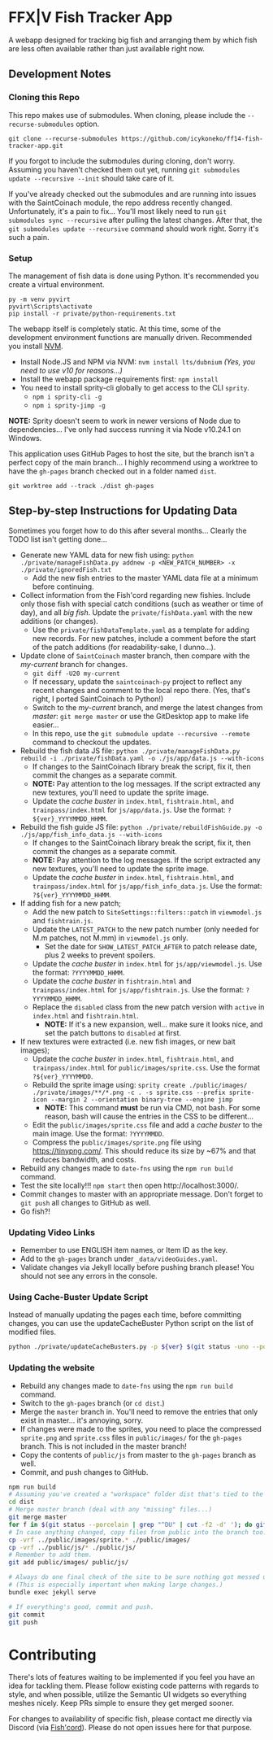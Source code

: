 # FFX|V Fish Tracker App
A webapp designed for tracking big fish and arranging them by which fish are less often available rather than just available right now.

## Development Notes
### Cloning this Repo
This repo makes use of submodules. When cloning, please include the `--recurse-submodules` option.

```
git clone --recurse-submodules https://github.com/icykoneko/ff14-fish-tracker-app.git
```

If you forgot to include the submodules during cloning, don't worry. Assuming you haven't checked them out yet, running `git submodules update --recursive --init` should take care of it.

If you've already checked out the submodules and are running into issues with the SaintCoinach module, the repo address recently changed. Unfortunately, it's a pain to fix... You'll most likely need to run `git submodules sync --recursive` after pulling the latest changes. After that, the `git submodules update --recursive` command should work right. Sorry it's such a pain.

### Setup
The management of fish data is done using Python. It's recommended you create a virtual environment.
```
py -m venv pyvirt
pyvirt\Scripts\activate
pip install -r private/python-requirements.txt
```

The webapp itself is completely static. At this time, some of the development environment functions are manually driven. Recommended you install [NVM](https://github.com/nvm-sh/nvm).

* Install Node.JS and NPM via NVM: `nvm install lts/dubnium` _(Yes, you need to use v10 for reasons...)_
* Install the webapp package requirements first: `npm install`
* You need to install sprity-cli globally to get access to the CLI `sprity`.
  * `npm i sprity-cli -g`
  * `npm i sprity-jimp -g`

**NOTE:** Sprity doesn't seem to work in newer versions of Node due to dependencies... I've only had success running it via Node v10.24.1 on Windows.

This application uses GitHub Pages to host the site, but the branch isn't a perfect copy of the main branch... I highly recommend using a worktree to have the `gh-pages` branch checked out in a folder named `dist`.
```
git worktree add --track ./dist gh-pages
```

## Step-by-step Instructions for Updating Data
Sometimes you forget how to do this after several months... Clearly the TODO list isn't getting done...

* Generate new YAML data for new fish using: `python ./private/manageFishData.py addnew -p <NEW_PATCH_NUMBER> -x ./private/ignoredFish.txt`
  * Add the new fish entries to the master YAML data file at a minimum before continuing.
* Collect information from the Fish'cord regarding new fishies. Include only those fish with special catch conditions (such as weather or time of day), and all *big fish*. Update the `private/fishData.yaml` with the new additions (or changes).
  * Use the `private/fishDataTemplate.yaml` as a template for adding new records. For new patches, include a comment before the start of the patch additions (for readability-sake, I dunno...).
* Update clone of `SaintCoinach` master branch, then compare with the *my-current* branch for changes.
  * `git diff -U20 my-current`
  * If necessary, update the `saintcoinach-py` project to reflect any recent changes and comment to the local repo there. (Yes, that's right, I ported SaintCoinach to Python!)
  * Switch to the *my-current* branch, and merge the latest changes from *master*: `git merge master` or use the GitDesktop app to make life easier...
  * In this repo, use the `git submodule update --recursive --remote` command to checkout the updates.
* Rebuild the fish data JS file: `python ./private/manageFishData.py rebuild -i ./private/fishData.yaml -o ./js/app/data.js --with-icons`
  * If changes to the SaintCoinach library break the script, fix it, then commit the changes as a separate commit.
  * **NOTE:** Pay attention to the log messages. If the script extracted any new textures, you'll need to update the sprite image.
  * Update the *cache buster* in `index.html`, `fishtrain.html`, and `trainpass/index.html` for `js/app/data.js`. Use the format: `?${ver}_YYYYMMDD_HHMM`.
* Rebuild the fish guide JS file: `python ./private/rebuildFishGuide.py -o ./js/app/fish_info_data.js --with-icons`
  * If changes to the SaintCoinach library break the script, fix it, then commit the changes as a separate commit.
  * **NOTE:** Pay attention to the log messages. If the script extracted any new textures, you'll need to update the sprite image.
  * Update the *cache buster* in `index.html`, `fishtrain.html`, and `trainpass/index.html` for `js/app/fish_info_data.js`. Use the format: `?${ver}_YYYYMMDD_HHMM`.
* If adding fish for a new patch;
  * Add the new patch to `SiteSettings::filters::patch` in `viewmodel.js` and `fishtrain.js`.
  * Update the `LATEST_PATCH` to the new patch number (only needed for M.m patches, not M.mm) in `viewmodel.js` only.
    * Set the date for `SHOW_LATEST_PATCH_AFTER` to patch release date, plus 2 weeks to prevent spoilers.
  * Update the *cache buster* in `index.html` for `js/app/viewmodel.js`. Use the format: `?YYYYMMDD_HHMM`.
  * Update the *cache buster* in `fishtrain.html` and `trainpass/index.html` for `js/app/fishtrain.js`. Use the format: `?YYYYMMDD_HHMM`.
  * Replace the `disabled` class from the new patch version with `active` in `index.html` and `fishtrain.html`.
    * **NOTE:** If it's a new expansion, well... make sure it looks nice, and set the patch buttons to `disabled` at first.
* If new textures were extracted (i.e. new fish images, or new bait images);
  * Update the *cache buster* in `index.html`, `fishtrain.html`, and `trainpass/index.html` for `public/images/sprite.css`. Use the format `?${ver}_YYYYMMDD`.
  * Rebuild the sprite image using: `sprity create ./public/images/ ./private/images/**/*.png -c . -s sprite.css --prefix sprite-icon --margin 2 --orientation binary-tree --engine jimp`
    * **NOTE:** This command **must** be run via CMD, not bash. For some reason, bash will cause the entries in the CSS to be different...
  * Edit the `public/images/sprite.css` file and add a *cache buster* to the main image. Use the format: `?YYYYMMDD`.
  * Compress the `public/images/sprite.png` file using https://tinypng.com/. This should reduce its size by ~67% and that reduces bandwidth, and costs.
* Rebuild any changes made to `date-fns` using the `npm run build` command.
* Test the site locally!!! `npm start` then open http://localhost:3000/.
* Commit changes to master with an appropriate message. Don't forget to `git push` all changes to GitHub as well.
* Go fish?!

### Updating Video Links
* Remember to use ENGLISH item names, or Item ID as the key.
* Add to the `gh-pages` branch under `_data/videoGuides.yaml`.
* Validate changes via Jekyll locally before pushing branch please! You should not see any errors in the console.

### Using Cache-Buster Update Script
Instead of manually updating the pages each time, before committing changes, you can use the updateCacheBuster Python script on the list of modified files.
```bash
python ./private/updateCacheBusters.py -p ${ver} $(git status -uno --porcelain=v1 | cut -c4-)
```

### Updating the website
* Rebuild any changes made to `date-fns` using the `npm run build` command.
* Switch to the `gh-pages` branch (or `cd dist`.)
* Merge the `master` branch in. You'll need to remove the entries that only exist in master... it's annoying, sorry.
* If changes were made to the sprites, you need to place the compressed `sprite.png` and `sprite.css` files in `public/images/` for the `gh-pages` branch. This is not included in the master branch!
* Copy the contents of `public/js` from master to the `gh-pages` branch as well.
* Commit, and push changes to GitHub.

```bash
npm run build
# Assuming you've created a "workspace" folder dist that's tied to the gh-pages branch...
cd dist
# Merge master branch (deal with any "missing" files...)
git merge master
for f in $(git status --porcelain | grep "^DU" | cut -f2 -d' '); do git rm $f; done
# In case anything changed, copy files from public into the branch too.
cp -vrf ../public/images/sprite.* ./public/images/
cp -vrf ../public/js/* ./public/js/
# Remember to add them.
git add public/images/ public/js/

# Always do one final check of the site to be sure nothing got messed up in the merge.
# (This is especially important when making large changes.)
bundle exec jekyll serve

# If everything's good, commit and push.
git commit
git push
```

# Contributing
There's lots of features waiting to be implemented if you feel you have an idea for tackling them. Please follow existing code patterns with regards to style, and when possible, utilize the Semantic UI widgets so everything meshes nicely. Keep PRs simple to ensure they get merged sooner.

For changes to availability of specific fish, please contact me directly via Discord (via [Fish'cord](https://discord.gg/fishcord)). Please do not open issues here for that purpose.
